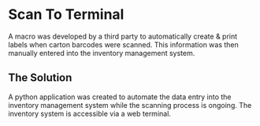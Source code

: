 # Scan To Terminal

A macro was developed by a third party to automatically create & print labels when carton barcodes were scanned. This information was then manually entered into the inventory management system.


## The Solution

A python application was created to automate the data entry into the inventory management system while the scanning process is ongoing. The inventory system is accessible via a web terminal.


 
